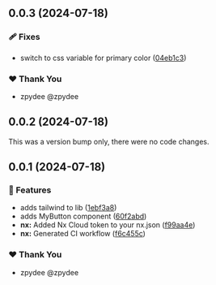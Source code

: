 ## 0.0.3 (2024-07-18)


### 🩹 Fixes

- switch to css variable for primary color ([04eb1c3](https://github.com/spwntch/new-core/commit/04eb1c3))

### ❤️  Thank You

- zpydee @zpydee

## 0.0.2 (2024-07-18)

This was a version bump only, there were no code changes.

## 0.0.1 (2024-07-18)


### 🚀 Features

- adds tailwind to lib ([1ebf3a8](https://github.com/spwntch/new-core/commit/1ebf3a8))
- adds MyButton component ([60f2abd](https://github.com/spwntch/new-core/commit/60f2abd))
- **nx:** Added Nx Cloud token to your nx.json ([f99aa4e](https://github.com/spwntch/new-core/commit/f99aa4e))
- **nx:** Generated CI workflow ([f6c455c](https://github.com/spwntch/new-core/commit/f6c455c))

### ❤️  Thank You

- zpydee @zpydee